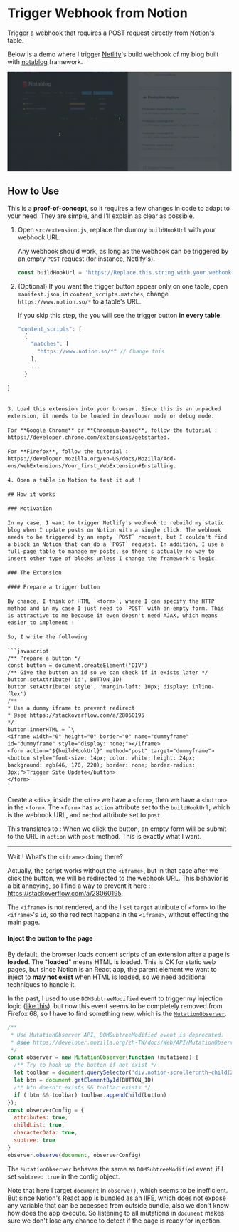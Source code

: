 # Trigger Webhook from Notion

Trigger a webhook that requires a POST request directly from [Notion](https://www.notion.so)'s table.

Below is a demo where I trigger [Netlify](https://www.netlify.com)'s build webhook of my blog built with [notablog](https://github.com/dragonman225/notablog) framework.

![demo-gif](assets/demo.gif)

## How to Use

This is a **proof-of-concept**, so it requires a few changes in code to adapt to your need. They are simple, and I'll explain as clear as possible.

1. Open `src/extension.js`, replace the dummy `buildHookUrl` with your webhook URL.

   Any webhook should work, as long as the webhook can be triggered by an empty `POST` request (for instance, Netlify's).

   ```javascript
   const buildHookUrl = 'https://Replace.this.string.with.your.webhook.URL'
   ```

2. (Optional) If you want the trigger button appear only on one table, open `manifest.json`, in `content_scripts.matches`, change `https://www.notion.so/*` to a table's URL.

   If you skip this step, the you will see the trigger button **in every table**.
   
   ```javascript
   "content_scripts": [
     {
       "matches": [
         "https://www.notion.so/*" // Change this
       ],
       ...
     }
]
   ```
   
3. Load this extension into your browser. Since this is an unpacked extension, it needs to be loaded in developer mode or debug mode.

   For **Google Chrome** or **Chromium-based**, follow the tutorial : https://developer.chrome.com/extensions/getstarted.

   For **Firefox**, follow the tutorial : https://developer.mozilla.org/en-US/docs/Mozilla/Add-ons/WebExtensions/Your_first_WebExtension#Installing.

4. Open a table in Notion to test it out !

## How it works

### Motivation

In my case, I want to trigger Netlify's webhook to rebuild my static blog when I update posts on Notion with a single click. The webhook needs to be triggered by an empty `POST` request, but I couldn't find a block in Notion that can do a `POST` request. In addition, I use a full-page table to manage my posts, so there's actually no way to insert other type of blocks unless I change the framework's logic.

### The Extension

#### Prepare a trigger button

By chance, I think of HTML `<form>`, where I can specify the HTTP method and in my case I just need to `POST` with an empty form. This is attractive to me because it even doesn't need AJAX, which means easier to implement !

So, I write the following

```javascript
/** Prepare a button */
const button = document.createElement('DIV')
/** Give the button an id so we can check if it exists later */
button.setAttribute('id', BUTTON_ID)
button.setAttribute('style', 'margin-left: 10px; display: inline-flex')
/**
 * Use a dummy iframe to prevent redirect
 * @see https://stackoverflow.com/a/28060195
 */
button.innerHTML = `\
<iframe width="0" height="0" border="0" name="dummyframe" id="dummyframe" style="display: none;"></iframe>
<form action="${buildHookUrl}" method="post" target="dummyframe">
  <button style="font-size: 14px; color: white; height: 24px; background: rgb(46, 170, 220); border: none; border-radius: 3px;">Trigger Site Update</button>
</form>
`
```

Create a `<div>`, inside the `<div>` we have a `<form>`, then we have a `<button>` in the `<form>`. The `<form>` has `action` attribute set to the `buildHookUrl`, which is the webhook URL, and `method` attribute set to `post`.

This translates to : When we click the button, an empty form will be submit to the URL in `action` with `post` method. This is exactly what I want.

---

Wait ! What's the `<iframe>` doing there?

Actually, the script works without the `<iframe>`, but in that case after we click the button, we will be redirected to the webhook URL. This behavior is a bit annoying, so I find a way to prevent it here : https://stackoverflow.com/a/28060195.

The `<iframe>` is not rendered, and the I set `target` attribute of `<form>` to the `<iframe>`'s `id`, so the redirect happens in the `<iframe>`, without effecting the main page.

#### Inject the button to the page

By default, the browser loads content scripts of an extension after a page is **loaded**. The "**loaded**" means HTML is loaded. This is OK for static web pages, but since Notion is an React app, the parent element we want to inject to **may not exist** when HTML is loaded, so we need additional techniques to handle it.

In the past, I used to use `DOMSubtreeModified` event to trigger my injection logic ([like this](https://github.com/dragonman225/AlbumArtTool/blob/dcac7a5e58838e80a279f710f7ac8e89da34c7b5/src/extension.js#L186)), but now this event seems to be completely removed from Firefox 68, so I have to find something new, which is the [`MutationObserver`](https://developer.mozilla.org/zh-TW/docs/Web/API/MutationObserver). 

```javascript
/**
 * Use MutationObserver API, DOMSubtreeModified event is deprecated.
 * @see https://developer.mozilla.org/zh-TW/docs/Web/API/MutationObserver
 */
const observer = new MutationObserver(function (mutations) {
  /** Try to hook up the button if not exist */
  let toolbar = document.querySelector('div.notion-scroller:nth-child(2) > div:nth-child(2) > div:nth-child(1) > div:nth-child(1) > div:nth-child(2)')
  let btn = document.getElementById(BUTTON_ID)
  /** btn doesn't exists && toolbar exists */
  if (!btn && toolbar) toolbar.appendChild(button)
});
const observerConfig = {
  attributes: true,
  childList: true,
  characterData: true,
  subtree: true
}
observer.observe(document, observerConfig)
```

The `MutationObserver` behaves the same as `DOMSubtreeModified` event, if I set `subtree: true` in the config object.

Note that here I target `document` in `observe()`, which seems to be inefficient. But since Notion's React app is bundled as an [IIFE](https://developer.mozilla.org/en-US/docs/Glossary/IIFE), which does not expose any variable that can be accessed from outside bundle, also we don't know how does the app execute. So listening to all mutations in `document` makes sure we don't lose any chance to detect if the page is ready for injection.